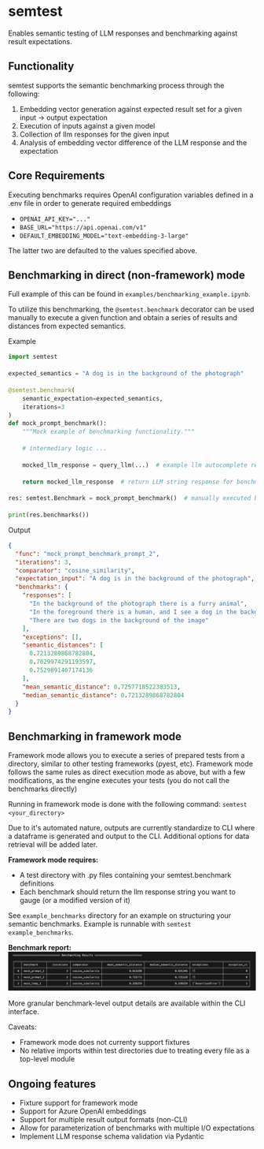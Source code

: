 # semtest
Enables semantic testing of LLM responses and benchmarking against result expectations.


## Functionality
semtest supports the semantic benchmarking process through the following:

1. Embedding vector generation against expected result set for a given input -> output expectation
2. Execution of inputs against a given model
3. Collection of llm responses for the given input
4. Analysis of embedding vector difference of the LLM response and the expectation


## Core Requirements
Executing benchmarks requires OpenAI configuration variables defined in a .env file in order to generate required embeddings
- `OPENAI_API_KEY="..."`
- `BASE_URL="https://api.openai.com/v1"`
- `DEFAULT_EMBEDDING_MODEL="text-embedding-3-large"`

The latter two are defaulted to the values specified above.


## Benchmarking in direct (non-framework) mode

Full example of this can be found in `examples/benchmarking_example.ipynb`.

To utilize this benchmarking, the `@semtest.benchmark` decorator can be used manually to execute a given function and obtain a series of results and distances from expected semantics.

Example
```python
import semtest

expected_semantics = "A dog is in the background of the photograph"

@semtest.benchmark(
    semantic_expectation=expected_semantics,
    iterations=3
)
def mock_prompt_benchmark():
    """Mock example of benchmarking functionality."""

    # intermediary logic ...

    mocked_llm_response = query_llm(...)  # example llm autocomplete response

    return mocked_llm_response  # return LLM string response for benchmarking

res: semtest.Benchmark = mock_prompt_benchmark()  # manually executed benchmark (non-framework mode)

print(res.benchmarks())
```

Output
```json
{
  "func": "mock_prompt_benchmark_prompt_2",
  "iterations": 3,
  "comparator": "cosine_similarity",
  "expectation_input": "A dog is in the background of the photograph",
  "benchmarks": {
    "responses": [
      "In the background of the photograph there is a furry animal",
      "In the foreground there is a human, and I see a dog in the background of the photograph",
      "There are two dogs in the background of the image"
    ],
    "exceptions": [],
    "semantic_distances": [
      0.7213289868782804,
      0.7029974291193597,
      0.7529891407174136
    ],
    "mean_semantic_distance": 0.7257718522383513,
    "median_semantic_distance": 0.7213289868782804
  }
}

```

## Benchmarking in framework mode
Framework mode allows you to execute a series of prepared tests from a directory, similar to other testing frameworks (pyest, etc). Framework mode follows the same rules as direct execution mode as above, but with a few modifications, as the engine executes your tests (you do not call the benchmarks directly)

Running in framework mode is done with the following command: `semtest <your_directory>`

Due to it's automated nature, outputs are currently standardize to CLI where a dataframe is generated and output to the CLI. Additional options for data retrieval will be added later.

__Framework mode requires:__
- A test directory with .py files containing your semtest.benchmark definitions
- Each benchmark should return the llm response string you want to gauge (or a modified version of it)

See `example_benchmarks` directory for an example on structuring your semantic benchmarks. Example is runnable with `semtest example_benchmarks`.

__Benchmark report:__
![Benchmark Report](./assets/framework_output.png)

More granular benchmark-level output details are available within the CLI interface.

Caveats: 
- Framework mode does not currenty support fixtures
- No relative imports within test directories due to treating every file as a top-level module





## Ongoing features
- Fixture support for framework mode
- Support for Azure OpenAI embeddings
- Support for multiple result output formats (non-CLI)
- Allow for parameterization of benchmarks with multiple I/O expectations
- Implement LLM response schema validation via Pydantic
